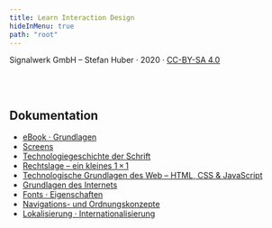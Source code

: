 ```yaml
---
title: Learn Interaction Design
hideInMenu: true
path: "root"
---
```


Signalwerk GmbH – Stefan Huber · 2020 · [CC-BY-SA 4.0](https://creativecommons.org/licenses/by-sa/4.0/)

<br />
<br />

## Dokumentation

* [eBook · Grundlagen](/articles/ebook/)
* [Screens](/articles/screens/)
* [Technologiegeschichte der Schrift](/articles/font-history/)
* [Rechtslage – ein kleines 1 × 1](/articles/legal/)
* [Technologische Grundlagen des Web – HTML, CSS & JavaScript](/articles/basic-technology/)
* [Grundlagen des Internets](/articles/internet-technology/)
* [Fonts · Eigenschaften](/articles/font-anatomy/)
* [Navigations- und Ordnungskonzepte](/articles/navigation/)
* [Lokalisierung · Internationalisierung](/articles/global-content/)


<!-- ## Stubs -->
<!-- - [Spalten · Grids](/layouts/) -->
<!-- * [Unicode](/unicode/) -->
